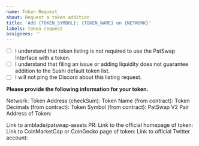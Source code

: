 ```yaml
---
name: Token Request
about: Request a token addition
title: 'Add {TOKEN_SYMBOL}: {TOKEN_NAME} on {NETWORK}'
labels: token request
assignees: ''
---
```


- [ ] I understand that token listing is not required to use the PatSwap Interface with a token.
- [ ] I understand that filing an issue or adding liquidity does not guarantee addition to the Sushi default token list.
- [ ] I will not ping the Discord about this listing request.

**Please provide the following information for your token.**

Network:
Token Address (checkSum):
Token Name (from contract):
Token Decimals (from contract):
Token Symbol (from contract):
PatSwap V2 Pair Address of Token:

Link to amblade/patswap-assets PR:
Link to the official homepage of token:
Link to CoinMarketCap or CoinGecko page of token:
Link to official Twitter account:

